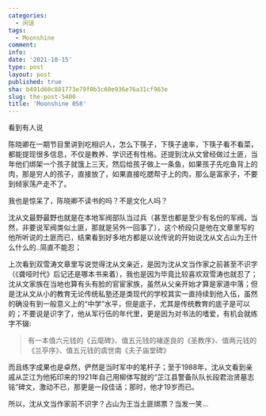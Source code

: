 ```yaml
---
categories:
  - 闲话
tags:
  - Moonshine
comment: 
info: 
date: '2021-10-15'
type: post
layout: post
published: true
sha: b491d60c881773e79f0b3c60e936e76a31cf963e
slug: the-post-5400
title: 'Moonshine 058'
---
```


看到有人说

> 
陈晓卿在一期节目里讲到吃相识人，怎么下筷子，下筷子速率，下筷子看不看菜，都能提现很多信息，不仅是教养、学识还有性格。还提到沈从文曾经做过土匪，当年他们绑架一个孩子就饿上三天，然后给孩子做上一条鱼，如果孩子先吃鱼背上的肉，那是穷人的孩子，直接放了，如果直接吃腮帮子上的肉，那么是富家子，不要到倾家荡产走不了。

我也是惊呆了，陈晓卿不读书的吗？不是文化人吗？

沈从文最野最野也就是在本地军阀部队当过兵（甚至也都是至少有名份的军阀，当然，非要说军阀类似土匪，那就是另外一回事了），这个桥段只是他在文章里写的他所听说的土匪而已，结果看到好多地方都是以讹传讹的开始说沈从文占山为王什么什么的..简直不能忍；

上次看到双雪涛文章里写说觉得沈从文亲近，是因为沈从文当作家之前甚至不识字（《聋哑时代》后记还是哪本书来着），我也是因为毕竟比较喜欢双雪涛也就忍了；沈从文家族在当地也算有头有脸的官宦家族，虽然从父亲开始才算是家道中落；但是沈从文从小的教育无论传统私塾还是类现代的学校其实一直持续到他入伍，虽然的确没有到一般意义上的“中学”水平，但是底子，尤其是传统教育的底子是可以的；不要说是识字了，他从军行伍的年代里，更是因为对书法的嗜爱，有机会就练字不辍:

> 有一本值六元钱的《云麾碑》、值五元钱的褚遂良的《圣教序》、值两元钱的《兰亭序》、值五元钱的虞世南《夫子庙堂碑》

而且练字成果也是卓然，俨然是当时军中的笔杆子；至于1988年，沈从文看到亲戚从芷江为他拓印来的1921年自己用柳体写就的“芷江县警备队队长段君治贤墓志铭”碑文，激动不已，那更是一段佳话；那时，他才19岁而已。

所以，沈从文当作家前不识字？占山为王当土匪绑票？当发一笑...
